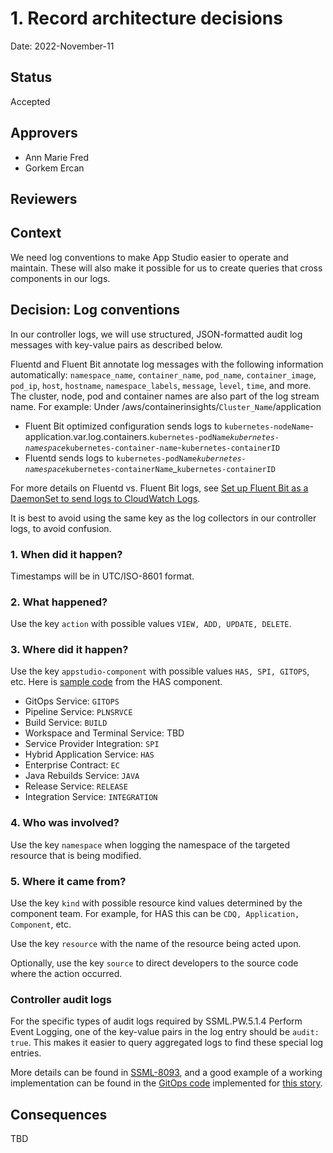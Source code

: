 # 1. Record architecture decisions

Date: 2022-November-11

## Status

Accepted

## Approvers

* Ann Marie Fred
* Gorkem Ercan

## Reviewers

## Context

We need log conventions to make App Studio easier to operate and maintain. These will also make it possible for us to create queries that cross components in our logs.

## Decision: Log conventions

In our controller logs, we will use structured, JSON-formatted audit log messages with key-value pairs as described below.

Fluentd and Fluent Bit annotate log messages with the following information automatically: `namespace_name`, `container_name`, `pod_name`, `container_image`, `pod_ip`, `host`, `hostname`, `namespace_labels`, `message`, `level`, `time`, and more. The cluster, node, pod and container names are also part of the log stream name.  For example:
  Under /aws/containerinsights/`Cluster_Name`/application
  - Fluent Bit optimized configuration sends logs to `kubernetes-nodeName`-application.var.log.containers.`kubernetes-podName`_`kubernetes-namespace`_`kubernetes-container-name`-`kubernetes-containerID`
  - Fluentd sends logs to `kubernetes-podName`_`kubernetes-namespace`_`kubernetes-containerName`_`kubernetes-containerID`

For more details on Fluentd vs. Fluent Bit logs, see [Set up Fluent Bit as a DaemonSet to send logs to CloudWatch Logs](https://docs.aws.amazon.com/AmazonCloudWatch/latest/monitoring/Container-Insights-setup-logs-FluentBit.html).

It is best to avoid using the same key as the log collectors in our controller logs, to avoid confusion.

### 1. When did it happen? 

Timestamps will be in UTC/ISO-8601 format.

### 2. What happened?

Use the key `action` with possible values `VIEW, ADD, UPDATE, DELETE`.

### 3. Where did it happen?

Use the key `appstudio-component` with possible values `HAS, SPI, GITOPS`, etc. Here is [sample code](https://github.com/redhat-appstudio/application-service/blob/9f25d1f6832568598c718423b1e2f7d9161ad790/controllers/component_controller.go#L549) from the HAS component.

- GitOps Service: `GITOPS`
- Pipeline Service: `PLNSRVCE`
- Build Service: `BUILD`
- Workspace and Terminal Service: TBD
- Service Provider Integration: `SPI`
- Hybrid Application Service: `HAS`
- Enterprise Contract: `EC`
- Java Rebuilds Service: `JAVA`
- Release Service: `RELEASE`
- Integration Service: `INTEGRATION`

### 4. Who was involved?

Use the key `namespace` when logging the namespace of the targeted resource that is being modified.

### 5. Where it came from? 

Use the key `kind` with possible resource kind values determined by the component team.  For example, for HAS this can be `CDQ, Application, Component`, etc. 

Use the key `resource` with the name of the resource being acted upon.

Optionally, use the key `source` to direct developers to the source code where the action occurred. 

### Controller audit logs

For the specific types of audit logs required by SSML.PW.5.1.4 Perform Event Logging, one of the key-value pairs in the log entry should be `audit: true`. This makes it easier to query aggregated logs to find these special log entries.

More details can be found in [SSML-8093](https://issues.redhat.com/browse/SSML-8093), and a good example of a working implementation can be found in the [GitOps code](https://github.com/redhat-appstudio/managed-gitops/blob/c962ae99ec50e273c8cdf90d8f3a07f7a8944dc5/backend-shared/util/log.go#L28) implemented for [this story](https://issues.redhat.com/browse/GITOPSRVCE-186).

## Consequences

TBD
